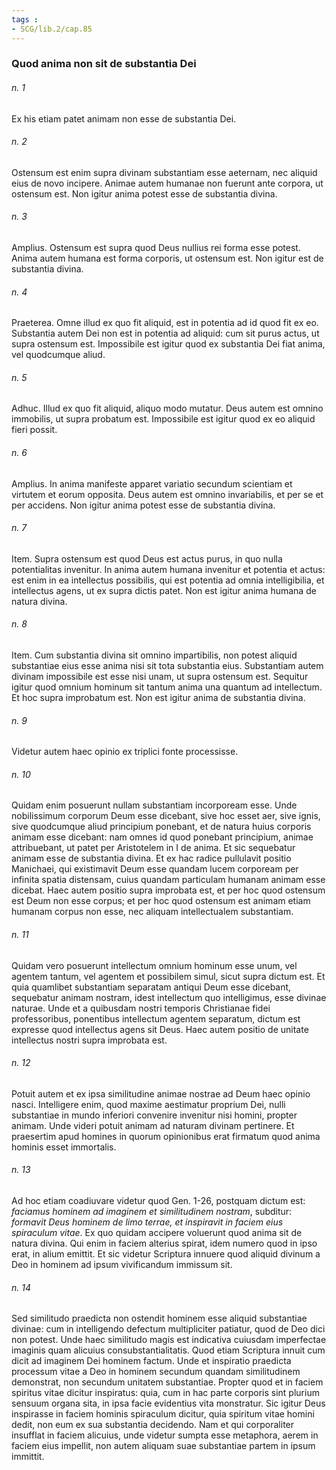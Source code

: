 ```yaml
---
tags : 
- SCG/lib.2/cap.85
---
```


### Quod anima non sit de substantia Dei

###### n. 1
Ex his etiam patet animam non esse de substantia Dei.

###### n. 2
Ostensum est enim supra divinam substantiam esse aeternam, nec aliquid eius de novo incipere. Animae autem humanae non fuerunt ante corpora, ut ostensum est. Non igitur anima potest esse de substantia divina.

###### n. 3
Amplius. Ostensum est supra quod Deus nullius rei forma esse potest. Anima autem humana est forma corporis, ut ostensum est. Non igitur est de substantia divina.

###### n. 4
Praeterea. Omne illud ex quo fit aliquid, est in potentia ad id quod fit ex eo. Substantia autem Dei non est in potentia ad aliquid: cum sit purus actus, ut supra ostensum est. Impossibile est igitur quod ex substantia Dei fiat anima, vel quodcumque aliud.

###### n. 5
Adhuc. Illud ex quo fit aliquid, aliquo modo mutatur. Deus autem est omnino immobilis, ut supra probatum est. Impossibile est igitur quod ex eo aliquid fieri possit.

###### n. 6
Amplius. In anima manifeste apparet variatio secundum scientiam et virtutem et eorum opposita. Deus autem est omnino invariabilis, et per se et per accidens. Non igitur anima potest esse de substantia divina.

###### n. 7
Item. Supra ostensum est quod Deus est actus purus, in quo nulla potentialitas invenitur. In anima autem humana invenitur et potentia et actus: est enim in ea intellectus possibilis, qui est potentia ad omnia intelligibilia, et intellectus agens, ut ex supra dictis patet. Non est igitur anima humana de natura divina.

###### n. 8
Item. Cum substantia divina sit omnino impartibilis, non potest aliquid substantiae eius esse anima nisi sit tota substantia eius. Substantiam autem divinam impossibile est esse nisi unam, ut supra ostensum est. Sequitur igitur quod omnium hominum sit tantum anima una quantum ad intellectum. Et hoc supra improbatum est. Non est igitur anima de substantia divina.

###### n. 9
Videtur autem haec opinio ex triplici fonte processisse.

###### n. 10
Quidam enim posuerunt nullam substantiam incorpoream esse. Unde nobilissimum corporum Deum esse dicebant, sive hoc esset aer, sive ignis, sive quodcumque aliud principium ponebant, et de natura huius corporis animam esse dicebant: nam omnes id quod ponebant principium, animae attribuebant, ut patet per Aristotelem in I de anima. Et sic sequebatur animam esse de substantia divina. Et ex hac radice pullulavit positio Manichaei, qui existimavit Deum esse quandam lucem corpoream per infinita spatia distensam, cuius quandam particulam humanam animam esse dicebat. Haec autem positio supra improbata est, et per hoc quod ostensum est Deum non esse corpus; et per hoc quod ostensum est animam etiam humanam corpus non esse, nec aliquam intellectualem substantiam.

###### n. 11
Quidam vero posuerunt intellectum omnium hominum esse unum, vel agentem tantum, vel agentem et possibilem simul, sicut supra dictum est. Et quia quamlibet substantiam separatam antiqui Deum esse dicebant, sequebatur animam nostram, idest intellectum quo intelligimus, esse divinae naturae. Unde et a quibusdam nostri temporis Christianae fidei professoribus, ponentibus intellectum agentem separatum, dictum est expresse quod intellectus agens sit Deus. Haec autem positio de unitate intellectus nostri supra improbata est.

###### n. 12
Potuit autem et ex ipsa similitudine animae nostrae ad Deum haec opinio nasci. Intelligere enim, quod maxime aestimatur proprium Dei, nulli substantiae in mundo inferiori convenire invenitur nisi homini, propter animam. Unde videri potuit animam ad naturam divinam pertinere. Et praesertim apud homines in quorum opinionibus erat firmatum quod anima hominis esset immortalis.

###### n. 13
Ad hoc etiam coadiuvare videtur quod Gen. 1-26, postquam dictum est: *faciamus hominem ad imaginem et similitudinem nostram*, subditur: *formavit Deus hominem de limo terrae, et inspiravit in faciem eius spiraculum vitae*. Ex quo quidam accipere voluerunt quod anima sit de natura divina. Qui enim in faciem alterius spirat, idem numero quod in ipso erat, in alium emittit. Et sic videtur Scriptura innuere quod aliquid divinum a Deo in hominem ad ipsum vivificandum immissum sit.

###### n. 14
Sed similitudo praedicta non ostendit hominem esse aliquid substantiae divinae: cum in intelligendo defectum multipliciter patiatur, quod de Deo dici non potest. Unde haec similitudo magis est indicativa cuiusdam imperfectae imaginis quam alicuius consubstantialitatis. Quod etiam Scriptura innuit cum dicit ad imaginem Dei hominem factum. Unde et inspiratio praedicta processum vitae a Deo in hominem secundum quandam similitudinem demonstrat, non secundum unitatem substantiae. Propter quod et in faciem spiritus vitae dicitur inspiratus: quia, cum in hac parte corporis sint plurium sensuum organa sita, in ipsa facie evidentius vita monstratur. Sic igitur Deus inspirasse in faciem hominis spiraculum dicitur, quia spiritum vitae homini dedit, non eum ex sua substantia decidendo. Nam et qui corporaliter insufflat in faciem alicuius, unde videtur sumpta esse metaphora, aerem in faciem eius impellit, non autem aliquam suae substantiae partem in ipsum immittit.

